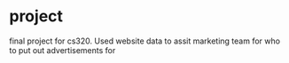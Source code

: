 # project
final project for cs320. 
Used website data to assit marketing team for who to put out advertisements for
